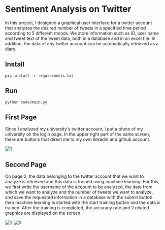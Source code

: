 # Sentiment Analysis on Twitter
In this project, I designed a graphical user interface for a twitter account that analyzes the desired number of tweets in a specified time period according to 5 different moods. We store information such as ID, user name and tweet text of the tweet data, both in a database and in an excel file. In addition, the data of any twitter account can be automatically retrieved as a diary.

## Install
```
pip install -r requirements.txt
```
## Run
```
python code/main.py
```
## First Page
Since I analyzed my university's twitter account, I put a photo of my university on the login page. In the upper right part of the same screen, there are buttons that direct me to my own linkedin and github account.

![1](https://user-images.githubusercontent.com/61835738/175532808-f443ffe1-87b0-4ed8-a719-7202378de6f1.PNG)

## Second Page
On page 2, the data belonging to the twitter account that we want to analyze is retrieved and this data is trained using machine learning. For this, we first write the username of the account to be analyzed, the date from which we want to analyze and the number of tweets we want to analyze, and save the requested information in a database with the submit button. then machine learning is started with the start training button and the data is trained. After the training is completed, the accuracy rate and 2 related graphics are displayed on the screen.

![2](https://user-images.githubusercontent.com/61835738/175536295-1f6a49d0-d4f0-447d-abb1-e70f4c480e34.PNG)
![3](https://user-images.githubusercontent.com/61835738/175536398-40717cd1-1179-4163-b4a1-b80f3f563e58.PNG)
